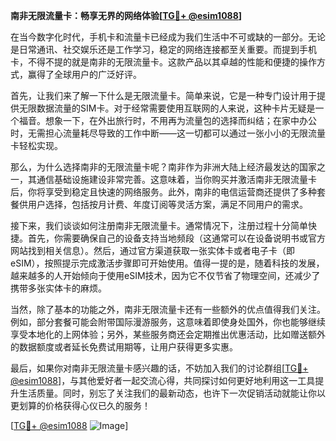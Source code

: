 **南非无限流量卡：畅享无界的网络体验[[TG💪+ @esim1088](https://t.me/s/esim1088)]**

在当今数字化时代，手机卡和流量卡已经成为我们生活中不可或缺的一部分。无论是日常通讯、社交娱乐还是工作学习，稳定的网络连接都至关重要。而提到手机卡，不得不提的就是南非的无限流量卡。这款产品以其卓越的性能和便捷的操作方式，赢得了全球用户的广泛好评。

首先，让我们来了解一下什么是无限流量卡。简单来说，它是一种专门设计用于提供无限数据流量的SIM卡。对于经常需要使用互联网的人来说，这种卡片无疑是一个福音。想象一下，在外出旅行时，不用再为流量包的选择而纠结；在家中办公时，无需担心流量耗尽导致的工作中断——这一切都可以通过一张小小的无限流量卡轻松实现。

那么，为什么选择南非的无限流量卡呢？南非作为非洲大陆上经济最发达的国家之一，其通信基础设施建设非常完善。这意味着，当你购买并激活南非无限流量卡后，你将享受到稳定且快速的网络服务。此外，南非的电信运营商还提供了多种套餐供用户选择，包括按月计费、年度订阅等灵活方案，满足不同用户的需求。

接下来，我们谈谈如何注册南非无限流量卡。通常情况下，注册过程十分简单快捷。首先，你需要确保自己的设备支持当地频段（这通常可以在设备说明书或官方网站找到相关信息）。然后，通过官方渠道获取一张实体卡或者电子卡（即eSIM），按照提示完成激活步骤即可开始使用。值得一提的是，随着科技的发展，越来越多的人开始倾向于使用eSIM技术，因为它不仅节省了物理空间，还减少了携带多张实体卡的麻烦。

当然，除了基本的功能之外，南非无限流量卡还有一些额外的优点值得我们关注。例如，部分套餐可能会附带国际漫游服务，这意味着即使身处国外，你也能够继续享受本地化的上网体验；另外，某些服务商还会定期推出优惠活动，比如赠送额外的数据额度或者延长免费试用期等，让用户获得更多实惠。

最后，如果你对南非无限流量卡感兴趣的话，不妨加入我们的讨论群组[[TG💪+ @esim1088](https://t.me/s/esim1088)]，与其他爱好者一起交流心得，共同探讨如何更好地利用这一工具提升生活质量。同时，别忘了关注我们的最新动态，也许下一次促销活动就能让你以更划算的价格获得心仪已久的服务！

[[TG💪+ @esim1088](https://t.me/s/esim1088) ![Image](https://i.postimg.cc/4NQfJmqS/Snipaste-2025-05-13-00-14-12.png)]